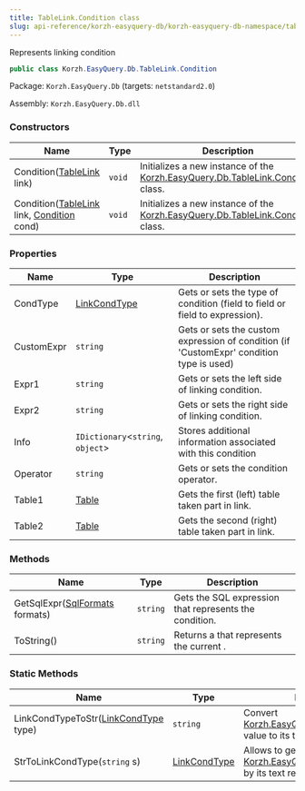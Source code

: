```yaml
---
title: TableLink.Condition class
slug: api-reference/korzh-easyquery-db/korzh-easyquery-db-namespace/tablelink-condition-class
---
```

Represents linking condition
```csharp
public class Korzh.EasyQuery.Db.TableLink.Condition

```
Package: `Korzh.EasyQuery.Db` (targets: `netstandard2.0`)

Assembly: `Korzh.EasyQuery.Db.dll`

### Constructors

| Name | Type | Description | 
| --- | --- | --- | 
| Condition([TableLink](/api-reference/korzh-easyquery-db/korzh-easyquery-db-namespace/tablelink-class) link) | `void` | Initializes a new instance of the [Korzh.EasyQuery.Db.TableLink.Condition](/api-reference/korzh-easyquery-db/korzh-easyquery-db-namespace/tablelink-class) class. | 
| Condition([TableLink](/api-reference/korzh-easyquery-db/korzh-easyquery-db-namespace/tablelink-class) link, [Condition](/api-reference/korzh-easyquery-db/korzh-easyquery-db-namespace/tablelink-condition-class) cond) | `void` | Initializes a new instance of the [Korzh.EasyQuery.Db.TableLink.Condition](/api-reference/korzh-easyquery-db/korzh-easyquery-db-namespace/tablelink-class) class. | 


### Properties

| Name | Type | Description | 
| --- | --- | --- | 
| CondType | [LinkCondType](/api-reference/korzh-easyquery-db/korzh-easyquery-db-namespace/linkcondtype-enum) | Gets or sets the type of condition (field to field or field to expression). | 
| CustomExpr | `string` | Gets or sets the custom expression of condition (if 'CustomExpr' condition type is used) | 
| Expr1 | `string` | Gets or sets the left side of linking condition. | 
| Expr2 | `string` | Gets or sets the right side of linking condition. | 
| Info | `IDictionary`&lt;`string`, `object`&gt; | Stores additional information associated with this condition | 
| Operator | `string` | Gets or sets the condition operator. | 
| Table1 | [Table](/api-reference/korzh-easyquery-db/korzh-easyquery-db-namespace/table-class) | Gets the first (left) table taken part in link. | 
| Table2 | [Table](/api-reference/korzh-easyquery-db/korzh-easyquery-db-namespace/table-class) | Gets the second (right) table taken part in link. | 


### Methods

| Name | Type | Description | 
| --- | --- | --- | 
| GetSqlExpr([SqlFormats](/api-reference/korzh-easyquery-db/korzh-easyquery-db-namespace/sqlformats-class) formats) | `string` | Gets the SQL expression that represents the condition. | 
| ToString() | `string` | Returns a <see cref="T:System.String"></see> that represents the current <see cref="T:System.Object"></see>. | 


### Static Methods

| Name | Type | Description | 
| --- | --- | --- | 
| LinkCondTypeToStr([LinkCondType](/api-reference/korzh-easyquery-db/korzh-easyquery-db-namespace/linkcondtype-enum) type) | `string` | Convert [Korzh.EasyQuery.Db.LinkCondType](/api-reference/korzh-easyquery-db/korzh-easyquery-db-namespace/linkcondtype-enum) value to its text representation | 
| StrToLinkCondType(`string` s) | [LinkCondType](/api-reference/korzh-easyquery-db/korzh-easyquery-db-namespace/linkcondtype-enum) | Allows to get [Korzh.EasyQuery.Db.LinkCondType](/api-reference/korzh-easyquery-db/korzh-easyquery-db-namespace/linkcondtype-enum) by its text representation |